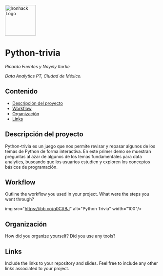<img src="https://bit.ly/2VnXWr2" alt="Ironhack Logo" width="100"/>

# Python-trivia 
*Ricardo Fuentes y Nayely Iturbe*

*Data Analytics PT, Ciudad de México.*

## Contenido
- [Descripción del proyecto](#project-description)
- [Workflow](#workflow)
- [Organización](#organization)
- [Links](#links)

<a name="project-description"></a>

## Descripción del proyecto
Python-trivia es un juego que nos permite revisar y repasar algunos de los temas de Python de forma interactiva. En este primer demo se muestran preguntas al azar de algunos de los temas fundamentales para data analytics, buscando que los usuarios estudien y exploren los conceptos básicos de programación.

<a name="workflow"></a>

## Workflow
Outline the workflow you used in your project. What were the steps you went through?

img src="https://ibb.co/q0CttBJ" alt="Python Trivia" width="100"/>
<a name="organization"></a>

## Organización
How did you organize yourself? Did you use any tools?

<a name="links"></a>

## Links
Include the links to your repository and slides. Feel free to include any other links associated to your project. 
